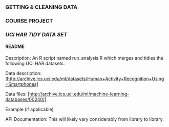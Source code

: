 ### GETTING & CLEANING DATA
### COURSE PROJECT
### *UCI HAR TIDY DATA SET*
#### README

Description: An R script named run_analysis.R which merges and tidies the following UCI HAR datasets:

Data description:
[http://archive.ics.uci.edu/ml/datasets/Human+Activity+Recognition+Using+Smartphones]

Data files:
[http://archive.ics.uci.edu/ml/machine-learning-databases/00240/]



Example (if applicable)

API Documentation: This will likely vary considerably from library to library.
